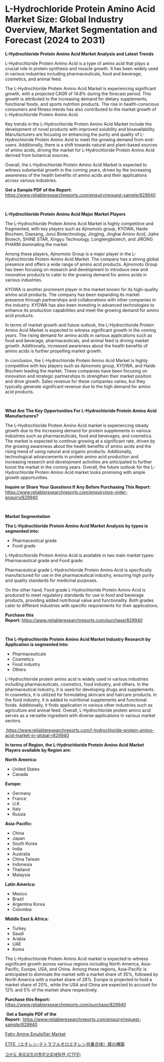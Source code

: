 <p><h1>L-Hydrochloride Protein Amino Acid Market Size: Global Industry Overview, Market Segmentation and Forecast (2024 to 2031)</h1></p><p><strong>L-Hydrochloride Protein Amino Acid Market Analysis and Latest Trends</strong></p>
<p><p>L-Hydrochloride Protein Amino Acid is a type of amino acid that plays a crucial role in protein synthesis and muscle growth. It has been widely used in various industries including pharmaceuticals, food and beverage, cosmetics, and animal feed.</p><p>The L-Hydrochloride Protein Amino Acid Market is experiencing significant growth, with a projected CAGR of 14.8% during the forecast period. This growth is attributed to the increasing demand for dietary supplements, functional foods, and sports nutrition products. The rise in health-conscious consumers and fitness trends has also contributed to the market growth of L-Hydrochloride Protein Amino Acid.</p><p>Key trends in the L-Hydrochloride Protein Amino Acid Market include the development of novel products with improved solubility and bioavailability. Manufacturers are focusing on enhancing the purity and quality of L-Hydrochloride Protein Amino Acid to meet the growing demand from end-users. Additionally, there is a shift towards natural and plant-based sources of amino acids, driving the market for L-Hydrochloride Protein Amino Acid derived from botanical sources.</p><p>Overall, the L-Hydrochloride Protein Amino Acid Market is expected to witness substantial growth in the coming years, driven by the increasing awareness of the health benefits of amino acids and their applications across various industries.</p></p>
<p><strong>Get a Sample PDF of the Report:&nbsp;</strong> <a href="https://www.reliableresearchreports.com/enquiry/request-sample/829940">https://www.reliableresearchreports.com/enquiry/request-sample/829940</a></p>
<p>&nbsp;</p>
<p><strong>L-Hydrochloride Protein Amino Acid Major Market Players</strong></p>
<p><p>The L-Hydrochloride Protein Amino Acid Market is highly competitive and fragmented, with key players such as Ajinomoto group, KYOWA, Haide Biochem, Daesang, Jurui Biotechnology, Jingjing, Jinghai Amino Acid, Jiahe Biotech, SHINE STAR, Xingyu Technology, Longtengbiotech, and JIRONG PHARM dominating the market. </p><p>Among these players, Ajinomoto Group is a major player in the L-Hydrochloride Protein Amino Acid Market. The company has a strong global presence and offers a wide range of amino acid products. Ajinomoto Group has been focusing on research and development to introduce new and innovative products to cater to the growing demand for amino acids in various industries.</p><p>KYOWA is another prominent player in the market known for its high-quality amino acid products. The company has been expanding its market presence through partnerships and collaborations with other companies in the industry. KYOWA has also been investing in advanced technologies to enhance its production capabilities and meet the growing demand for amino acid products.</p><p>In terms of market growth and future outlook, the L-Hydrochloride Protein Amino Acid Market is expected to witness significant growth in the coming years. The rising demand for amino acids in various applications such as food and beverage, pharmaceuticals, and animal feed is driving market growth. Additionally, increased awareness about the health benefits of amino acids is further propelling market growth.</p><p>In conclusion, the L-Hydrochloride Protein Amino Acid Market is highly competitive with key players such as Ajinomoto group, KYOWA, and Haide Biochem leading the market. These companies have been focusing on innovation and strategic partnerships to strengthen their market position and drive growth. Sales revenue for these companies varies, but they typically generate significant revenue due to the high demand for amino acid products.</p></p>
<p>&nbsp;</p>
<p><strong>What Are The Key Opportunities For L-Hydrochloride Protein Amino Acid Manufacturers?</strong></p>
<p><p>The L-Hydrochloride Protein Amino Acid market is experiencing steady growth due to the increasing demand for protein supplements in various industries such as pharmaceuticals, food and beverages, and cosmetics. The market is expected to continue growing at a significant rate, driven by the growing awareness about the health benefits of amino acids and the rising trend of using natural and organic products. Additionally, technological advancements in protein amino acid production and increasing research and development activities are anticipated to further boost the market in the coming years. Overall, the future outlook for the L-Hydrochloride Protein Amino Acid market looks promising with ample growth opportunities.</p></p>
<p><strong>Inquire or Share Your Questions If Any Before Purchasing This Report:</strong> <a href="https://www.reliableresearchreports.com/enquiry/pre-order-enquiry/829940">https://www.reliableresearchreports.com/enquiry/pre-order-enquiry/829940</a></p>
<p>&nbsp;</p>
<p><strong>Market Segmentation</strong></p>
<p><strong>The L-Hydrochloride Protein Amino Acid Market Analysis by types is segmented into:</strong></p>
<p><ul><li>Pharmaceutical grade</li><li>Food grade</li></ul></p>
<p><p>L-Hydrochloride Protein Amino Acid is available in two main market types: Pharmaceutical grade and Food grade. </p><p>Pharmaceutical grade L-Hydrochloride Protein Amino Acid is specifically manufactured for use in the pharmaceutical industry, ensuring high purity and quality standards for medicinal purposes. </p><p>On the other hand, Food grade L-Hydrochloride Protein Amino Acid is produced to meet regulatory standards for use in food and beverage products, providing added nutritional value and functionality. Both grades cater to different industries with specific requirements for their applications.</p></p>
<p><strong>Purchase this Report:&nbsp;</strong><a href="https://www.reliableresearchreports.com/purchase/829940">https://www.reliableresearchreports.com/purchase/829940</a></p>
<p>&nbsp;</p>
<p><strong>The L-Hydrochloride Protein Amino Acid Market Industry Research by Application is segmented into:</strong></p>
<p><ul><li>Pharmaceuticals</li><li>Cosmetics</li><li>Food industry</li><li>Others</li></ul></p>
<p><p>L-Hydrochloride protein amino acid is widely used in various industries including pharmaceuticals, cosmetics, food industry, and others. In the pharmaceutical industry, it is used for developing drugs and supplements. In cosmetics, it is utilized for formulating skincare and haircare products. In the food industry, it is added to nutritional supplements and functional foods. Additionally, it finds application in various other industries such as agriculture and animal feed. Overall, L-Hydrochloride protein amino acid serves as a versatile ingredient with diverse applications in various market sectors.</p></p>
<p><a href="https://www.reliableresearchreports.com/l-hydrochloride-protein-amino-acid-market-in-global-r829940">&nbsp;https://www.reliableresearchreports.com/l-hydrochloride-protein-amino-acid-market-in-global-r829940</a></p>
<p><strong>In terms of Region, the L-Hydrochloride Protein Amino Acid Market Players available by Region are:</strong></p>
<p>
    <p> <strong> North America: </strong>
        <ul>
            <li>United States</li>
            <li>Canada</li>
        </ul>
        </p> 
    <p> <strong> Europe: </strong>
        <ul>
            <li>Germany</li>
            <li>France</li>
            <li>U.K.</li>
            <li>Italy</li>
            <li>Russia</li>
        </ul>
        </p> 
    <p> <strong> Asia-Pacific: </strong>
        <ul>
            <li>China</li>
            <li>Japan</li>
            <li>South Korea</li>
            <li>India</li>
            <li>Australia</li>
            <li>China Taiwan</li>
            <li>Indonesia</li>
            <li>Thailand</li>
            <li>Malaysia</li>
        </ul>
        </p> 
    <p> <strong> Latin America: </strong>
        <ul>
            <li>Mexico</li>
            <li>Brazil</li>
            <li>Argentina Korea</li>
            <li>Colombia</li>
        </ul>
        </p> 
    <p> <strong> Middle East & Africa: </strong>
        <ul>
            <li>Turkey</li>
            <li>Saudi</li>
            <li>Arabia</li>
            <li>UAE</li>
            <li>Korea</li>
        </ul>
    </p>
    </p>
<p><p>The L-Hydrochloride Protein Amino Acid market is expected to witness significant growth across various regions including North America, Asia-Pacific, Europe, USA, and China. Among these regions, Asia-Pacific is anticipated to dominate the market with a market share of 35%, followed by North America with a market share of 28%. Europe is projected to hold a market share of 20%, while the USA and China are expected to account for 12% and 5% of the market share respectively.</p></p>
<p><strong>Purchase this Report: </strong><a href="https://www.reliableresearchreports.com/purchase/829940">https://www.reliableresearchreports.com/purchase/829940</a></p>
<p>&nbsp;<strong>Get a Sample PDF of the Report:&nbsp;&nbsp;</strong><a href="https://www.reliableresearchreports.com/enquiry/request-sample/829940">https://www.reliableresearchreports.com/enquiry/request-sample/829940</a></p>
<p><strong></strong></p>
<p><p><a href="https://view.publitas.com/reportprime-1/fatty-amine-emulsifier-market-size-market-outlook-and-market-forecast-2024-to-2031/">Fatty Amine Emulsifier Market</a></p><p><a href="https://github.com/mohamedbakry57/Market-Research-Report-List-4/blob/main/1785455104344.md">ETFE（エチレン-テトラフルオロエチレン共重合体）膜の構築</a></p><p><a href="https://github.com/AnthonyWratten/Market-Research-Report-List-1/blob/main/945016897857.md">고순도 클로로트리플루오로에틸렌 (CTFE)</a></p></p>